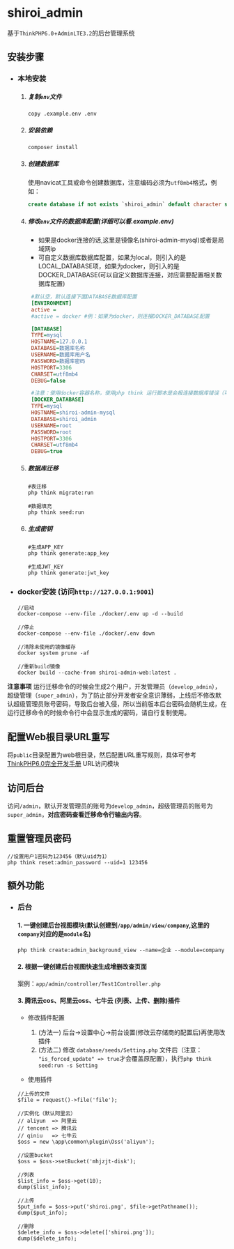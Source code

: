 # shiroi_admin
基于`ThinkPHP6.0`+`AdminLTE3.2`的后台管理系统

## 安装步骤
  - ### 本地安装
    1. ##### 复制`env`文件
        ```shell
        copy .example.env .env   
        ```
    2. ##### 安装依赖
        ```shell
        composer install
        ```

    3. ##### 创建数据库
        使用navicat工具或命令创建数据库，注意编码必须为`utf8mb4`格式，例如：
        ~~~sql
        create database if not exists `shiroi_admin` default character set utf8mb4 collate utf8mb4_unicode_ci;
        ~~~
    4. ##### 修改`env`文件的数据库配置(详细可以看.example.env)
       - 如果是docker连接的话,这里是镜像名(shiroi-admin-mysql)或者是局域网ip
       - 可自定义数据库数据库配置，如果为local，则引入的是LOCAL_DATABASE项，如果为docker，则引入的是DOCKER_DATABASE(可以自定义数据库连接，对应需要配置相关数据库配置)
       ```ini
        #默认空，默认连接下面DATABASE数据库配置
        [ENVIRONMENT]
        active = 
        #active = docker #例：如果为docker，则连接DOCKER_DATABASE配置

        [DATABASE]
        TYPE=mysql
        HOSTNAME=127.0.0.1
        DATABASE=数据库名称
        USERNAME=数据库用户名
        PASSWORD=数据库密码
        HOSTPORT=3306
        CHARSET=utf8mb4
        DEBUG=false

        #注意：使用docker容器名称，使用php think 运行脚本是会报连接数据库错误（可以使用局域网ip(`ipconfig` | `ifconfig`)处理这个错误）
        [DOCKER_DATABASE]
        TYPE=mysql
        HOSTNAME=shiroi-admin-mysql
        DATABASE=shiroi_admin
        USERNAME=root
        PASSWORD=root
        HOSTPORT=3306
        CHARSET=utf8mb4
        DEBUG=true
       ```
    5. ##### 数据库迁移
        ```shell
        #表迁移
        php think migrate:run 
        
        #数据填充
        php think seed:run
        ```
    6. ##### 生成密钥
       ```shell
       #生成APP_KEY
       php think generate:app_key
       
       #生成JWT_KEY
       php think generate:jwt_key
       ```
    
  - ### docker安装 (访问`http://127.0.0.1:9001`)
    ```
    //启动
    docker-compose --env-file ./docker/.env up -d --build
    
    //停止
    docker-compose --env-file ./docker/.env down

    //清除未使用的镜像缓存
    docker system prune -af

    //重新build镜像
    docker build --cache-from shiroi-admin-web:latest .
    ```


**注意事项**
运行迁移命令的时候会生成2个用户，开发管理员（`develop_admin`），超级管理（`super_admin`），为了防止部分开发者安全意识薄弱，上线后不修改默认超级管理员账号密码，导致后台被入侵，所以当前版本后台密码会随机生成，在运行迁移命令的时候命令行中会显示生成的密码，请自行复制使用。

## 配置Web根目录URL重写
将`public`目录配置为web根目录，然后配置URL重写规则，具体可参考 [ThinkPHP6.0完全开发手册](https://www.kancloud.cn/manual/thinkphp6_0/1037488) URL访问模块

## 访问后台
访问`/admin`，默认开发管理员的账号为`develop_admin`，超级管理员的账号为`super_admin`，**对应密码查看迁移命令行输出内容**。

## 重置管理员密码
```shell
//设置用户1密码为123456（默认uid为1）
php think reset:admin_password --uid=1 123456
``` 
## 额外功能
  - ### 后台 
    #### 1. 一键创建后台视图模块(默认创建到`/app/admin/view/company`,这里的`company`对应的是`module`名)
    `php think create:admin_background_view --name=企业 --module=company`
    
    #### 2. 根据一键创建后台视图快速生成增删改查页面
    案例：`app/admin/controller/Test1Controller.php`

    #### 3. 腾讯云cos、阿里云oss、七牛云 (列表、上传、删除)插件
     - 修改插件配置
       1. (方法一) 后台->设置中心->前台设置(修改云存储商的配置后)再使用改插件
       2. (方法二) 修改 `database/seeds/Setting.php` 文件后（注意： `"is_forced_update" => true`才会覆盖原配置），执行`php think seed:run -s Setting` 
    
     - 使用插件  
    ```phpt
    //上传的文件
    $file = request()->file('file');
    
    //实例化（默认阿里云）
    // aliyun  => 阿里云
    // tencent => 腾讯云
    // qiniu   => 七牛云
    $oss = new \app\common\plugin\Oss('aliyun');
    
    //设置bucket
    $oss = $oss->setBucket('mhjzjt-disk');
    
    //列表
    $list_info = $oss->get(10);
    dump($list_info);
    
    //上传
    $put_info = $oss->put('shiroi.png', $file->getPathname());
    dump($put_info);
    
    //删除
    $delete_info = $oss->delete(['shiroi.png']);
    dump($delete_info);
    ```